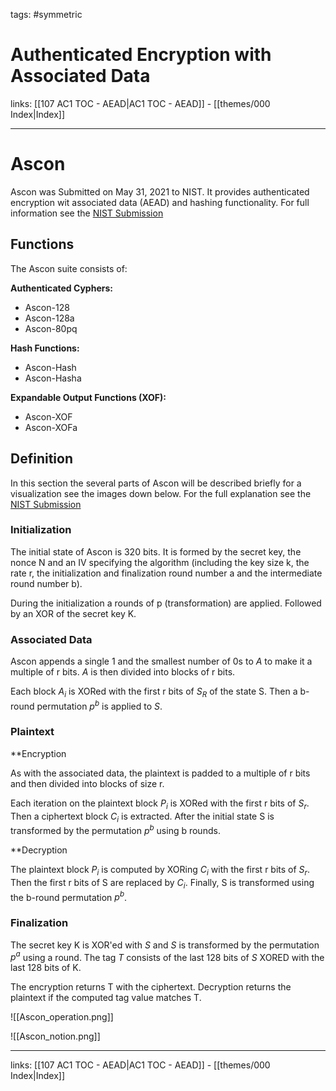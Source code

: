 tags: #symmetric

# Authenticated Encryption with Associated Data

links:  [[107 AC1 TOC - AEAD|AC1 TOC - AEAD]] - [[themes/000 Index|Index]]

---

# Ascon

Ascon was Submitted on May 31, 2021 to NIST. It provides authenticated encryption wit associated data (AEAD) and hashing functionality. For full information see the [NIST Submission](https://ascon.iaik.tugraz.at/files/asconv12-nist.pdf)

## Functions

The Ascon suite consists of:

**Authenticated Cyphers:**

- Ascon-128
- Ascon-128a
- Ascon-80pq

**Hash Functions:**

- Ascon-Hash
- Ascon-Hasha

**Expandable Output Functions (XOF):**

- Ascon-XOF
- Ascon-XOFa

## Definition

In this section the several parts of Ascon will be described briefly for a visualization see the images down below. For the full explanation see the [NIST Submission](https://ascon.iaik.tugraz.at/files/asconv12-nist.pdf)

### Initialization

The initial state of Ascon is 320 bits. It is formed by the secret key, the nonce N and an IV specifying the algorithm (including the key size k, the rate r, the initialization and finalization round number a and the intermediate round number b).

During the initialization a rounds of p (transformation) are applied. Followed by an XOR of the secret key K.

### Associated Data

Ascon appends a single 1 and the smallest number of 0s to $A$ to make it a multiple of r bits. $A$ is then divided into blocks of r bits.

Each block $A_i$ is XORed with the first r bits of $S_R$ of the state S. Then a b-round permutation $p^b$ is applied to $S$.

### Plaintext

**Encryption

As with the associated data, the plaintext is padded to a multiple of r bits and then divided into blocks of size r.

Each iteration on the plaintext block $P_i$ is XORed with the first r bits of $S_r$. Then a ciphertext block $C_i$ is extracted. After the initial state S is transformed by the permutation $p^b$ using b rounds.

**Decryption

The plaintext block $P_i$ is computed by XORing $C_i$ with the first r bits of $S_r$. Then the first r bits of S are replaced by $C_i$. Finally, S is transformed using the b-round permutation $p^b$.

### Finalization

The secret key K is XOR'ed with $S$ and $S$ is transformed by the permutation $p^a$ using a round. The tag $T$ consists of the last 128 bits of $S$ XORED with the last 128 bits of K.

The encryption returns T with the ciphertext.
Decryption returns the plaintext if the computed tag value matches T.

![[Ascon_operation.png]]

![[Ascon_notion.png]]

--- 

links:  [[107 AC1 TOC - AEAD|AC1 TOC - AEAD]] - [[themes/000 Index|Index]]